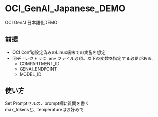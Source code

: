 # OCI_GenAI_Japanese_DEMO
OCI GenAI 日本語化DEMO


## 前提
- OCI Config設定済みのLinux端末での実施を想定
- 同ディレクトリに .env ファイル必須。以下の変数を指定する必要がある。
  - COMPARTMENT_ID
  - GENAI_ENDPOINT
  - MODEL_ID

## 使い方  
Set Promptセルの、prompt欄に質問を書く  
max_tokensと、temperatureはお好みで